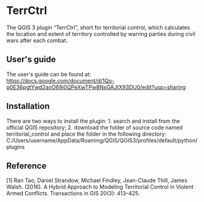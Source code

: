 # TerrCtrl
The QGIS 3 plugin “TerrCtrl”, short for territorial control, which calculates the location and extent of territory controlled by warring parties during civil wars after each combat.
## User's guide
The user's guide can be found at: https://docs.google.com/document/d/1Qo-p0E36pgtYwd2aoO69i0QPeXwTPw8NxGAJtX93DU0/edit?usp=sharing
## Installation
There are two ways to install the plugin: 1. search and install from the official QGIS repository; 2. download the folder of source code named territorial_control and place the folder in the following directory: C:/Users/username/AppData/Roaming/QGIS/QGIS3/profiles/default/python/plugins 
## Reference
[1] Ran Tao, Daniel Strandow, Michael Findley, Jean-Claude Thill, James Walsh. (2016). A Hybrid Approach to Modeling Territorial Control in Violent Armed Conflicts. Transactions in GIS 20(3): 413–425.
